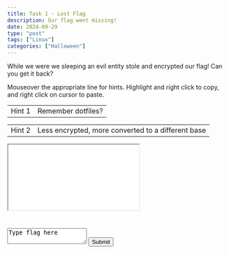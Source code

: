 ```yaml
---
title: Task 1 - Lost Flag
description: Our flag went missing!
date: 2024-09-29
type: "post"
tags: ["Linux"]
categories: ["Halloween"]
---
```


While we were we sleeping an evil entity stole and encrypted our flag!
Can you get it back?

Mouseover the appropriate line for hints. Highlight and right click to copy, and right click on cursor to paste.
<div class="mouseover">
    <table>
        <tr>
            <td>Hint 1</td>
            <td class="content">Remember dotfiles?</td>
        </tr>
    </table>
</div>
<div class="mouseover">
    <table>
        <tr>
            <td>Hint 2</td>
            <td class="content">Less encrypted, more converted to a different base</td>
        </tr>
    </table>
</div>

<link href="/ctf/vm/vm.css" rel="stylesheet"/>
<script src="/ctf/vm/oct1.js"></script>
<div id="virt">
    <iframe src="/ctf/vm/vm.html?url=oct1.cfg&cpu=x86">Incompatible Browser D:</iframe>
</div>
<h1 id="status"></h1>
<textarea id="flag">Type flag here</textarea>
<button onclick="submit();">Submit</button>
